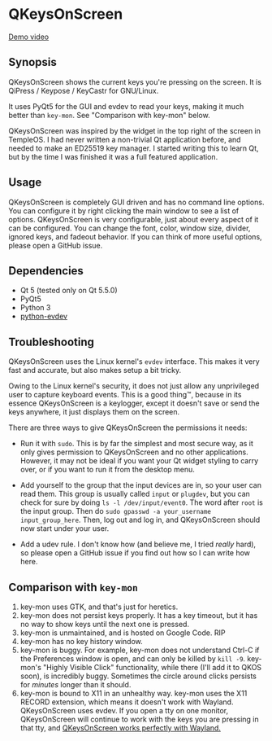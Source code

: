 # QKeysOnScreen

[Demo video](https://www.youtube.com/watch?v=oOToCqTvW6U&feature=youtu.be)

## Synopsis

QKeysOnScreen shows the current keys you're pressing on the screen. It is
QiPress / Keypose / KeyCastr for GNU/Linux.

It uses PyQt5 for the GUI and evdev to read your keys, making it much better
than `key-mon`. See "Comparison with key-mon" below.

QKeysOnScreen was inspired by the widget in the top right of the screen in
TempleOS. I had never written a non-trivial Qt application before, and needed
to make an ED25519 key manager. I started writing this to learn Qt, but by the
time I was finished it was a full featured application.

## Usage

QKeysOnScreen is completely GUI driven and has no command line options. You can
configure it by right clicking the main window to see a list of options.
QKeysOnScreen is very configurable, just about every aspect of it can be
configured. You can change the font, color, window size, divider, ignored keys,
and fadeout behavior. If you can think of more useful options, please open a
GitHub issue.

## Dependencies

* Qt 5 (tested only on Qt 5.5.0)
* PyQt5
* Python 3
* [python-evdev](https://python-evdev.readthedocs.org/en/latest/)

## Troubleshooting

QKeysOnScreen uses the Linux kernel's `evdev` interface. This makes it very
fast and accurate, but also makes setup a bit tricky.

Owing to the Linux kernel's security, it does not just allow any unprivileged
user to capture keyboard events. This is a good thing™, because in its essence
QKeysOnScreen is a keylogger, except it doesn't save or send the keys anywhere,
it just displays them on the screen.

There are three ways to give QKeysOnScreen the permissions it needs:

* Run it with `sudo`. This is by far the simplest and most secure way, as it
  only gives permission to QKeysOnScreen and no other applications. However, it
may not be ideal if you want your Qt widget styling to carry over, or if you
want to run it from the desktop menu.

* Add yourself to the group that the input devices are in, so your user can
  read them. This group is usually called `input` or `plugdev`, but you can
check for sure by doing `ls -l /dev/input/event0`. The word after `root` is the
input group. Then do `sudo gpasswd -a your_username input_group_here`. Then,
log out and log in, and QKeysOnScreen should now start under your user.

* Add a udev rule. I don't know how (and believe me, I tried _really_ hard), so
  please open a GitHub issue if you find out how so I can write how here.

## Comparison with `key-mon`

1. key-mon uses GTK, and that's just for heretics.
2. key-mon does not persist keys properly. It has a key timeout, but it has no
   way to show keys until the next one is pressed.
3. key-mon is unmaintained, and is hosted on Google Code. RIP
4. key-mon has no key history window.
5. key-mon is buggy. For example, key-mon does not understand Ctrl-C if the
   Preferences window is open, and can only be killed by `kill -9`. key-mon's
"Highly Visible Click" functionality, while there (I'll add it to QKOS soon),
is incredibly buggy. Sometimes the circle around clicks persists for _minutes_
longer than it should.
6. key-mon is bound to X11 in an unhealthy way. key-mon uses the X11 RECORD
   extension, which means it doesn't work with Wayland. QKeysOnScreen uses
evdev. If you open a tty on one monitor, QKeysOnScreen will continue to work
with the keys you are pressing in that tty, and [QKeysOnScreen works perfectly
with Wayland.](https://my.mixtape.moe/bttmbn.png)
